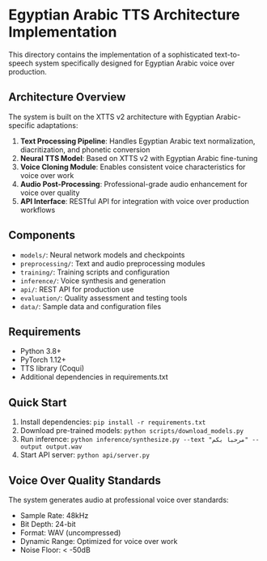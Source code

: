 # Egyptian Arabic TTS Architecture Implementation

This directory contains the implementation of a sophisticated text-to-speech system specifically designed for Egyptian Arabic voice over production.

## Architecture Overview

The system is built on the XTTS v2 architecture with Egyptian Arabic-specific adaptations:

1. **Text Processing Pipeline**: Handles Egyptian Arabic text normalization, diacritization, and phonetic conversion
2. **Neural TTS Model**: Based on XTTS v2 with Egyptian Arabic fine-tuning
3. **Voice Cloning Module**: Enables consistent voice characteristics for voice over work
4. **Audio Post-Processing**: Professional-grade audio enhancement for voice over quality
5. **API Interface**: RESTful API for integration with voice over production workflows

## Components

- `models/`: Neural network models and checkpoints
- `preprocessing/`: Text and audio preprocessing modules
- `training/`: Training scripts and configuration
- `inference/`: Voice synthesis and generation
- `api/`: REST API for production use
- `evaluation/`: Quality assessment and testing tools
- `data/`: Sample data and configuration files

## Requirements

- Python 3.8+
- PyTorch 1.12+
- TTS library (Coqui)
- Additional dependencies in requirements.txt

## Quick Start

1. Install dependencies: `pip install -r requirements.txt`
2. Download pre-trained models: `python scripts/download_models.py`
3. Run inference: `python inference/synthesize.py --text "مرحبا بكم" --output output.wav`
4. Start API server: `python api/server.py`

## Voice Over Quality Standards

The system generates audio at professional voice over standards:
- Sample Rate: 48kHz
- Bit Depth: 24-bit
- Format: WAV (uncompressed)
- Dynamic Range: Optimized for voice over work
- Noise Floor: < -50dB

